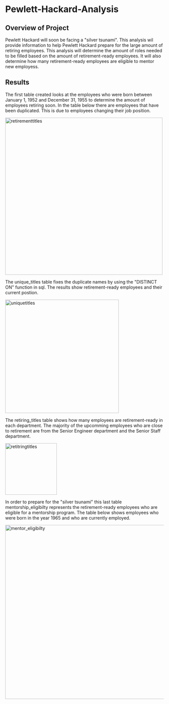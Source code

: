 # Pewlett-Hackard-Analysis

## Overview of Project

 Pewlett Hackard will soon be facing a "silver tsunami". This analysis wil provide information to help Pewlett Hackard prepare for the large amount of retiring employees. This analysis will determine the amount of roles needed to be filled based on the amount of retirement-ready employees. It will also determine how many retirement-ready employees are eligible to mentor new employess.


## Results
  The first table created looks at the employees who were born between January 1, 1952 and December 31, 1955 to determine the amount of employees retiring soon. In the table below there are employees that have been duplicated. This is due to employees changing their job position.
  
  <img width="500" alt="retirementtitles" src="https://user-images.githubusercontent.com/106712521/182982103-30937b2a-9277-431f-aeec-46a52e7dfb69.png">
  
  The unique_titles table fixes the duplicate names by using the "DISTINCT ON" function in sql. The results show retirement-ready employees and their current postion. 
  
  <img width="361" alt="uniquetitles" src="https://user-images.githubusercontent.com/106712521/182982800-dc8eae1e-ba94-4eea-9a39-f4e9957ad211.png">
  
  The retiring_titles table shows how many employees are retirement-ready in each department. The majority of the upcomming employees who are close to retirement are from the Senior Engineer department and the Senior Staff department.

<img width="164" alt="retitringtitles" src="https://user-images.githubusercontent.com/106712521/182983469-fed33b28-29bb-4fd2-a4c6-51dd45c86edd.png">

In order to prepare for the "silver tsunami" this last table mentorship_eligibilty represents the retirement-ready employees who are eligible for a mentorship program. The table below shows employees who were born in the year 1965 and who are currently employed.

<img width="554" alt="mentor_eligibilty" src="https://user-images.githubusercontent.com/106712521/182984769-a63e0b69-0fbd-44a5-9c97-8139a298a5cb.png">
